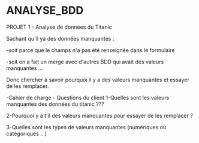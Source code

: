 # ANALYSE_BDD

PROJET 1 - Analyse de données du Titanic

Sachant qu'il ya des données manquantes : 

-soit parce que le champs n'a pas été renseignée dans le formulaire 

-soit on a fait un merge avec d'autres BDD qui avait des valeurs manquantes …


Donc chercher à savoir pourquoi il y a des valeurs manquantes et essayer de les remplacer.


-Cahier de charge - Questions du client 
1-Quelles sont les valeurs manquantes des données du titanic ???

2-Pourquoi y a t'il des valeurs manquantes pour essayer de les remplacer ?

3-Quelles sont les types de valeurs manquantes (numériques ou catégoriques …)

